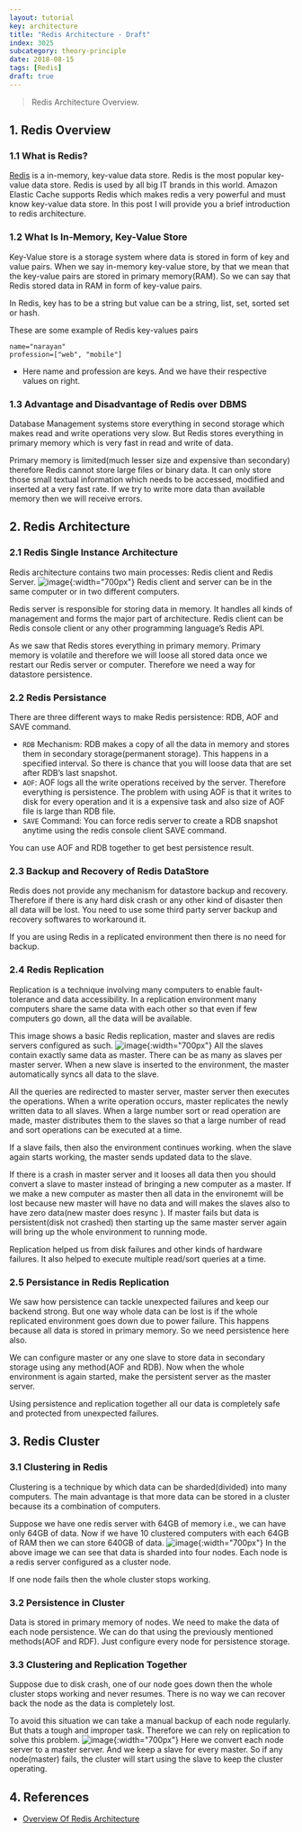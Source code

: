 ```yaml
---
layout: tutorial
key: architecture
title: "Redis Architecture - Draft"
index: 3025
subcategory: theory-principle
date: 2018-08-15
tags: [Redis]
draft: true
---
```


> Redis Architecture Overview.

## 1. Redis Overview
### 1.1 What is Redis?
[Redis](https://redis.io/) is a in-memory, key-value data store. Redis is the most popular key-value data store. Redis is used by all big IT brands in this world. Amazon Elastic Cache supports Redis which makes redis a very powerful and must know key-value data store. In this post I will provide you a brief introduction to redis architecture.
### 1.2 What Is In-Memory, Key-Value Store
Key-Value store is a storage system where data is stored in form of key and value pairs. When we say in-memory key-value store, by that we mean that the key-value pairs are stored in primary memory(RAM). So we can say that Redis stored data in RAM in form of key-value pairs.

In Redis, key has to be a string but value can be a string, list, set, sorted set or hash.

These are some example of Redis key-values pairs
```raw
name="narayan"
profession=["web", "mobile"]
```
* Here name and profession are keys. And we have their respective values on right.

### 1.3 Advantage and Disadvantage of Redis over DBMS
Database Management systems store everything in second storage which makes read and write operations very slow. But Redis stores everything in primary memory which is very fast in read and write of data.

Primary memory is limited(much lesser size and expensive than secondary) therefore Redis cannot store large files or binary data. It can only store those small textual information which needs to be accessed, modified and inserted at a very fast rate. If we try to write more data than available memory then we will receive errors.

## 2. Redis Architecture
### 2.1 Redis Single Instance Architecture
Redis architecture contains two main processes: Redis client and Redis Server.
![image](/assets/images/architecture/3025/redis-client-server.jpg){:width="700px"}
Redis client and server can be in the same computer or in two different computers.

Redis server is responsible for storing data in memory. It handles all kinds of management and forms the major part of architecture. Redis client can be Redis console client or any other programming language’s Redis API.

As we saw that Redis stores everything in primary memory. Primary memory is volatile and therefore we will loose all stored data once we restart our Redis server or computer. Therefore we need a way for datastore persistence.
### 2.2 Redis Persistance
There are three different ways to make Redis persistence: RDB, AOF and SAVE command.
* `RDB` Mechanism: RDB makes a copy of all the data in memory and stores them in secondary storage(permanent storage). This happens in a specified interval. So there is chance that you will loose data that are set after RDB’s last snapshot.
* `AOF`: AOF logs all the write operations received by the server. Therefore everything is persistence. The problem with using AOF is that it writes to disk for every operation and it is a expensive task and also size of AOF file is large than RDB file.
* `SAVE` Command: You can force redis server to create a RDB snapshot anytime using the redis console client SAVE command.

You can use AOF and RDB together to get best persistence result.
### 2.3 Backup and Recovery of Redis DataStore
Redis does not provide any mechanism for datastore backup and recovery. Therefore if there is any hard disk crash or any other kind of disaster then all data will be lost. You need to use some third party server backup and recovery softwares to workaround it.

If you are using Redis in a replicated environment then there is no need for backup.
### 2.4 Redis Replication
Replication is a technique involving many computers to enable fault-tolerance and data accessibility. In a replication environment many computers share the same data with each other so that even if few computers go down, all the data will be available.

This image shows a basic Redis replication, master and slaves are redis servers configured as such.
![image](/assets/images/architecture/3025/redis-replication.jpg){:width="700px"}
All the slaves contain exactly same data as master. There can be as many as slaves per master server. When a new slave is inserted to the environment, the master automatically syncs all data to the slave.

All the queries are redirected to master server, master server then executes the operations. When a write operation occurs, master replicates the newly written data to all slaves. When a large number sort or read operation are made, master distributes them to the slaves so that a large number of read and sort operations can be executed at a time.

If a slave fails, then also the environment continues working. when the slave again starts working, the master sends updated data to the slave.

If there is a crash in master server and it looses all data then you should convert a slave to master instead of bringing a new computer as a master. If we make a new computer as master then all data in the environemt will be lost because new master will have no data and will makes the slaves also to have zero data(new master does resync ). If master fails but data is persistent(disk not crashed) then starting up the same master server again will bring up the whole environment to running mode.

Replication helped us from disk failures and other kinds of hardware failures. It also helped to execute multiple read/sort queries at a time.
### 2.5 Persistance in Redis Replication
We saw how persistence can tackle unexpected failures and keep our backend strong. But one way whole data can be lost is if the whole replicated environment goes down due to power failure. This happens because all data is stored in primary memory. So we need persistence here also.

We can configure master or any one slave to store data in secondary storage using any method(AOF and RDB). Now when the whole environment is again started, make the persistent server as the master server.

Using persistence and replication together all our data is completely safe and protected from unexpected failures.

## 3. Redis Cluster
### 3.1 Clustering in Redis
Clustering is a technique by which data can be sharded(divided) into many computers. The main advantage is that more data can be stored in a cluster because its a combination of computers.

Suppose we have one redis server with 64GB of memory i.e., we can have only 64GB of data. Now if we have 10 clustered computers with each 64GB of RAM then we can store 640GB of data.
![image](/assets/images/architecture/3025/redis-cluster.jpg){:width="700px"}
In the above image we can see that data is sharded into four nodes. Each node is a redis server configured as a cluster node.

If one node fails then the whole cluster stops working.
### 3.2 Persistence in Cluster
Data is stored in primary memory of nodes. We need to make the data of each node persistence. We can do that using the previously mentioned methods(AOF and RDF). Just configure every node for persistence storage.
### 3.3 Clustering and Replication Together
Suppose due to disk crash, one of our node goes down then the whole cluster stops working and never resumes. There is no way we can recover back the node as the data is completely lost.

To avoid this situation we can take a manual backup of each node regularly. But thats a tough and improper task. Therefore we can rely on replication to solve this problem.
![image](/assets/images/architecture/3025/cluster-replication-redis.jpg){:width="700px"}
Here we convert each node server to a master server. And we keep a slave for every master. So if any node(master) fails, the cluster will start using the slave to keep the cluster operating.

## 4. References
* [Overview Of Redis Architecture](http://qnimate.com/overview-of-redis-architecture/)

